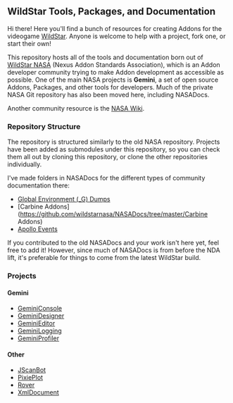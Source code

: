 ## WildStar Tools, Packages, and Documentation

Hi there! Here you'll find a bunch of resources for creating Addons for the videogame [WildStar](http://http://www.wildstar-online.com). Anyone is welcome to help with a project, fork one, or start their own!

This repository hosts all of the tools and documentation born out of [WildStar NASA](http://www.wildstarnasa.com) (Nexus Addon Standards Association), which is an Addon developer community trying to make Addon development as accessible as possible. One of the main NASA projects is **Gemini**, a set of open source Addons, Packages, and other tools for developers. Much of the private NASA Git repository has also been moved here, including NASADocs.

Another community resource is the [NASA Wiki](http://wiki.wildstarnasa.com).


### Repository Structure

The repository is structured similarly to the old NASA repository. Projects have been added as submodules under this repository, so you can check them all out by cloning this repository, or clone the other repositories individually.

I've made folders in NASADocs for the different types of community documentation there: 

- [Global Environment (_G) Dumps](https://github.com/wildstarnasa/NASADocs/tree/master/_G%20Dumps)
- [Carbine Addons](https://github.com/wildstarnasa/NASADocs/tree/master/Carbine Addons)
- [Apollo Events](https://github.com/wildstarnasa/NASADocs/tree/master/Events)

If you contributed to the old NASADocs and your work isn't here yet, feel free to add it! However, since much of NASADocs is from before the NDA lift, it's preferable for things to come from the latest WildStar build.


### Projects

#### Gemini

- [GeminiConsole](https://github.com/wildstarnasa/GeminiConsole)
- [GeminiDesigner](https://github.com/wildstarnasa/GeminiDesigner)
- [GeminiEditor](https://github.com/wildstarnasa/GeminiEditor)
- [GeminiLogging](https://github.com/wildstarnasa/GeminiLogging)
- [GeminiProfiler](https://github.com/wildstarnasa/GeminiProfiler)


#### Other

- [JScanBot](https://github.com/wildstarnasa/JScanBot)
- [PixiePlot](https://github.com/wildstarnasa/PixiePlot)
- [Rover](https://github.com/wildstarnasa/Rover)
- [XmlDocument](https://github.com/wildstarnasa/XmlDocument)


